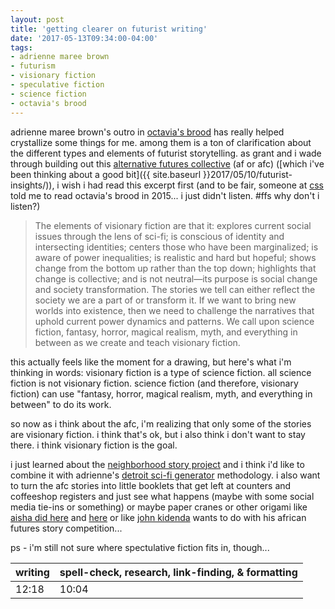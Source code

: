 ```yaml
---
layout: post
title: 'getting clearer on futurist writing'
date: '2017-05-13T09:34:00-04:00'
tags:
- adrienne maree brown
- futurism
- visionary fiction
- speculative fiction
- science fiction
- octavia's brood
--- 
```


adrienne maree brown's outro in [octavia's brood](https://www.goodreads.com/book/show/23129839-octavia-s-brood) has really helped crystallize some things for me. among them is a ton of clarification about the different types and elements of futurist storytelling. as grant and i wade through building out this [alternative futures collective](http://bit.ly/alternativefutures) (af or afc) ([which i've been thinking about a good bit]({{ site.baseurl }}2017/05/10/futurist-insights/)), i wish i had read this excerpt first (and to be fair, someone at [css](https://www.storybasedstrategy.org/) told me to read octavia's brood in 2015... i just didn't listen. #ffs why don't i listen?)

> The elements of visionary fiction are that it: explores current social issues through the lens of sci-fi; is conscious of identity and intersecting identities; centers those who have been marginalized; is aware of power inequalities; is realistic and hard but hopeful; shows change from the bottom up rather than the top down; highlights that change is collective; and is not neutral—its purpose is social change and society transformation. The stories we tell can either reflect the society we are a part of or transform it. If we want to bring new worlds into existence, then we need to challenge the narratives that uphold current power dynamics and patterns. We call upon science fiction, fantasy, horror, magical realism, myth, and everything in between as we create and teach visionary fiction.

this actually feels like the moment for a drawing, but here's what i'm thinking in words: visionary fiction is a type of science fiction. all science fiction is not visionary fiction. science fiction (and therefore, visionary fiction) can use "fantasy, horror, magical realism, myth, and everything in between" to do its work.

so now as i think about the afc, i'm realizing that only some of the stories are visionary fiction. i think that's ok, but i also think i don't want to stay there. i think visionary fiction is the goal. 

i just learned about the [neighborhood story project](https://www.neighborhoodstoryproject.org/) and i think i'd like to combine it with adrienne's [detroit sci-fi generator](https://detroitscifigenerator.wordpress.com/) methodology. i also want to turn the afc stories into little booklets that get left at counters and coffeeshop registers and just see what happens (maybe with some social media tie-ins or something) or maybe paper cranes or other origami like [aisha did here](https://www.instagram.com/p/BQDPOdrgqQQ/?taken-by=aishashilling) and [here](https://www.instagram.com/p/BMAy9WUAtsb/?taken-by=aishashilling) or like [john kidenda](http://johnkidenda.tumblr.com/) wants to do with his african futures story competition...

ps - i'm still not sure where spectulative fiction fits in, though...

<table>
	<thead>
		<tr>
			<th>writing</th>
			<th>spell-check, research, link-finding, & formatting</th>
		</tr>
	</thead>
	<tbody>
		<tr>
			<td>12:18</td>
			<td>10:04</td>
		</tr>
	</tbody>
</table>